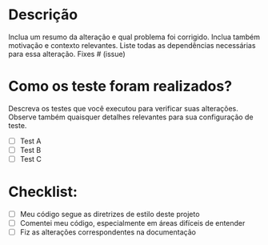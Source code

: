 # Descrição

Inclua um resumo da alteração e qual problema foi corrigido. Inclua também motivação e contexto relevantes. Liste todas as dependências necessárias para essa alteração.
Fixes # (issue)

# Como os teste foram realizados?

Descreva os testes que você executou para verificar suas alterações. Observe também quaisquer detalhes relevantes para sua configuração de teste.

- [ ] Test A
- [ ] Test B
- [ ] Test C

# Checklist:

- [ ] Meu código segue as diretrizes de estilo deste projeto
- [ ] Comentei meu código, especialmente em áreas difíceis de entender
- [ ] Fiz as alterações correspondentes na documentação

